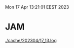 Mon 17 Apr 13:21:01 EEST 2023
# JAM
<a href='./cache/202304/17_13.log'>./cache/202304/17_13.log</a>
